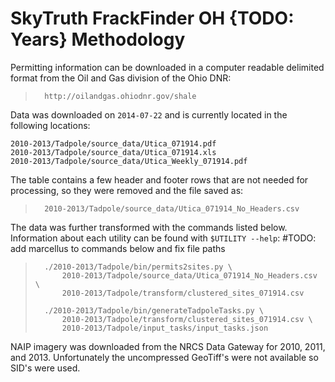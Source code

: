 SkyTruth FrackFinder OH {TODO: Years} Methodology
=================================================


Permitting information can be downloaded in a computer readable delimited
format from the Oil and Gas division of the Ohio DNR:

>       http://oilandgas.ohiodnr.gov/shale

Data was downloaded on `2014-07-22` and is currently located in the following
locations:

    2010-2013/Tadpole/source_data/Utica_071914.pdf
    2010-2013/Tadpole/source_data/Utica_071914.xls
    2010-2013/Tadpole/source_data/Utica_Weekly_071914.pdf

The table contains a few header and footer rows that are not needed for
processing, so they were removed and the file saved as:

>       2010-2013/Tadpole/source_data/Utica_071914_No_Headers.csv

The data was further transformed with the commands listed below.  Information
about each utility can be found with `$UTILITY --help`:
\#TODO: add marcellus to commands below and fix file paths

>       ./2010-2013/Tadpole/bin/permits2sites.py \
>           2010-2013/Tadpole/source_data/Utica_071914_No_Headers.csv \
>           2010-2013/Tadpole/transform/clustered_sites_071914.csv
>
>       ./2010-2013/Tadpole/bin/generateTadpoleTasks.py \
>           2010-2013/Tadpole/transform/clustered_sites_071914.csv \
>           2010-2013/Tadpole/input_tasks/input_tasks.json

NAIP imagery was downloaded from the NRCS Data Gateway for 2010, 2011, and 2013.
Unfortunately the uncompressed GeoTiff's were not available so SID's were used.
